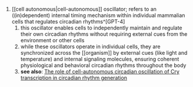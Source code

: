 1. [[cell autonomous|cell-autonomous]] oscillator; refers to an ((in)dependent) internal timing mechanism within individual mammalian cells that regulates circadian rhythms^[GPT-4]
	1. this oscillator enables cells to independently maintain and regulate their own circadian rhythms without requiring external cues from the environment or other cells
	2. while these oscillators operate in individual cells, they are synchronized across the [[organism]] by external cues (like light and temperature) and internal signaling molecules, ensuring coherent physiological and behavioral circadian rhythms throughout the body
	3. **see also**: [The role of cell-autonomous circadian oscillation of Cry transcription in circadian rhythm generation](https://www.cell.com/cell-reports/fulltext/S2211-1247(22)00461-2)